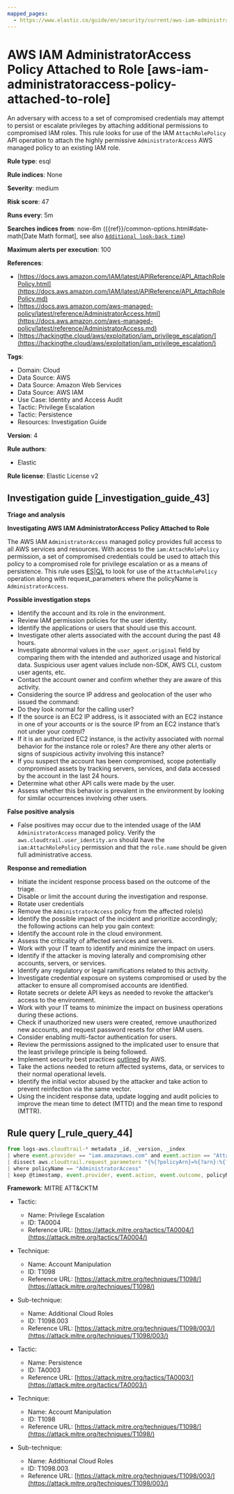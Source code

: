 ```yaml
---
mapped_pages:
  - https://www.elastic.co/guide/en/security/current/aws-iam-administratoraccess-policy-attached-to-role.html
---
```


# AWS IAM AdministratorAccess Policy Attached to Role [aws-iam-administratoraccess-policy-attached-to-role]

An adversary with access to a set of compromised credentials may attempt to persist or escalate privileges by attaching additional permissions to compromised IAM roles. This rule looks for use of the IAM `AttachRolePolicy` API operation to attach the highly permissive `AdministratorAccess` AWS managed policy to an existing IAM role.

**Rule type**: esql

**Rule indices**: None

**Severity**: medium

**Risk score**: 47

**Runs every**: 5m

**Searches indices from**: now-6m ({{ref}}/common-options.html#date-math[Date Math format], see also [`Additional look-back time`](docs-content://solutions/security/detect-and-alert/create-detection-rule.md#rule-schedule))

**Maximum alerts per execution**: 100

**References**:

* [https://docs.aws.amazon.com/IAM/latest/APIReference/API_AttachRolePolicy.html](https://docs.aws.amazon.com/IAM/latest/APIReference/API_AttachRolePolicy.md)
* [https://docs.aws.amazon.com/aws-managed-policy/latest/reference/AdministratorAccess.html](https://docs.aws.amazon.com/aws-managed-policy/latest/reference/AdministratorAccess.md)
* [https://hackingthe.cloud/aws/exploitation/iam_privilege_escalation/](https://hackingthe.cloud/aws/exploitation/iam_privilege_escalation/)

**Tags**:

* Domain: Cloud
* Data Source: AWS
* Data Source: Amazon Web Services
* Data Source: AWS IAM
* Use Case: Identity and Access Audit
* Tactic: Privilege Escalation
* Tactic: Persistence
* Resources: Investigation Guide

**Version**: 4

**Rule authors**:

* Elastic

**Rule license**: Elastic License v2

## Investigation guide [_investigation_guide_43]

**Triage and analysis**

**Investigating AWS IAM AdministratorAccess Policy Attached to Role**

The AWS IAM `AdministratorAccess` managed policy provides full access to all AWS services and resources. With access to the `iam:AttachRolePolicy` permission, a set of compromised credentials could be used to attach this policy to a compromised role for privilege escalation or as a means of persistence. This rule uses [ES|QL](docs-content://solutions/security/detect-and-alert/create-detection-rule.md#create-esql-rule) to look for use of the `AttachRolePolicy` operation along with request_parameters where the policyName is `AdministratorAccess`.

**Possible investigation steps**

* Identify the account and its role in the environment.
* Review IAM permission policies for the user identity.
* Identify the applications or users that should use this account.
* Investigate other alerts associated with the account during the past 48 hours.
* Investigate abnormal values in the `user_agent.original` field by comparing them with the intended and authorized usage and historical data. Suspicious user agent values include non-SDK, AWS CLI, custom user agents, etc.
* Contact the account owner and confirm whether they are aware of this activity.
* Considering the source IP address and geolocation of the user who issued the command:
* Do they look normal for the calling user?
* If the source is an EC2 IP address, is it associated with an EC2 instance in one of your accounts or is the source IP from an EC2 instance that’s not under your control?
* If it is an authorized EC2 instance, is the activity associated with normal behavior for the instance role or roles? Are there any other alerts or signs of suspicious activity involving this instance?
* If you suspect the account has been compromised, scope potentially compromised assets by tracking servers, services, and data accessed by the account in the last 24 hours.
* Determine what other API calls were made by the user.
* Assess whether this behavior is prevalent in the environment by looking for similar occurrences involving other users.

**False positive analysis**

* False positives may occur due to the intended usage of the IAM `AdministratorAccess` managed policy. Verify the `aws.cloudtrail.user_identity.arn` should have the `iam:AttachRolePolicy` permission and that the `role.name` should be given full administrative access.

**Response and remediation**

* Initiate the incident response process based on the outcome of the triage.
* Disable or limit the account during the investigation and response.
* Rotate user credentials
* Remove the `AdministratorAccess` policy from the affected role(s)
* Identify the possible impact of the incident and prioritize accordingly; the following actions can help you gain context:
* Identify the account role in the cloud environment.
* Assess the criticality of affected services and servers.
* Work with your IT team to identify and minimize the impact on users.
* Identify if the attacker is moving laterally and compromising other accounts, servers, or services.
* Identify any regulatory or legal ramifications related to this activity.
* Investigate credential exposure on systems compromised or used by the attacker to ensure all compromised accounts are identified.
* Rotate secrets or delete API keys as needed to revoke the attacker’s access to the environment.
* Work with your IT teams to minimize the impact on business operations during these actions.
* Check if unauthorized new users were created, remove unauthorized new accounts, and request password resets for other IAM users.
* Consider enabling multi-factor authentication for users.
* Review the permissions assigned to the implicated user to ensure that the least privilege principle is being followed.
* Implement security best practices [outlined](https://aws.amazon.com/premiumsupport/knowledge-center/security-best-practices/) by AWS.
* Take the actions needed to return affected systems, data, or services to their normal operational levels.
* Identify the initial vector abused by the attacker and take action to prevent reinfection via the same vector.
* Using the incident response data, update logging and audit policies to improve the mean time to detect (MTTD) and the mean time to respond (MTTR).


## Rule query [_rule_query_44]

```js
from logs-aws.cloudtrail-* metadata _id, _version, _index
| where event.provider == "iam.amazonaws.com" and event.action == "AttachRolePolicy" and event.outcome == "success"
| dissect aws.cloudtrail.request_parameters "{%{?policyArn}=%{?arn}:%{?aws}:%{?iam}::%{?aws}:%{?policy}/%{policyName},%{?roleName}=%{role.name}}"
| where policyName == "AdministratorAccess"
| keep @timestamp, event.provider, event.action, event.outcome, policyName, role.name
```

**Framework**: MITRE ATT&CKTM

* Tactic:

    * Name: Privilege Escalation
    * ID: TA0004
    * Reference URL: [https://attack.mitre.org/tactics/TA0004/](https://attack.mitre.org/tactics/TA0004/)

* Technique:

    * Name: Account Manipulation
    * ID: T1098
    * Reference URL: [https://attack.mitre.org/techniques/T1098/](https://attack.mitre.org/techniques/T1098/)

* Sub-technique:

    * Name: Additional Cloud Roles
    * ID: T1098.003
    * Reference URL: [https://attack.mitre.org/techniques/T1098/003/](https://attack.mitre.org/techniques/T1098/003/)

* Tactic:

    * Name: Persistence
    * ID: TA0003
    * Reference URL: [https://attack.mitre.org/tactics/TA0003/](https://attack.mitre.org/tactics/TA0003/)

* Technique:

    * Name: Account Manipulation
    * ID: T1098
    * Reference URL: [https://attack.mitre.org/techniques/T1098/](https://attack.mitre.org/techniques/T1098/)

* Sub-technique:

    * Name: Additional Cloud Roles
    * ID: T1098.003
    * Reference URL: [https://attack.mitre.org/techniques/T1098/003/](https://attack.mitre.org/techniques/T1098/003/)



